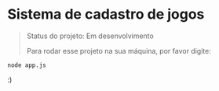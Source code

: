 <h1>Sistema de cadastro de jogos</h1>


> Status do projeto: Em desenvolvimento
>
> Para rodar esse projeto na sua máquina, por favor digite:

```
node app.js
```
:)